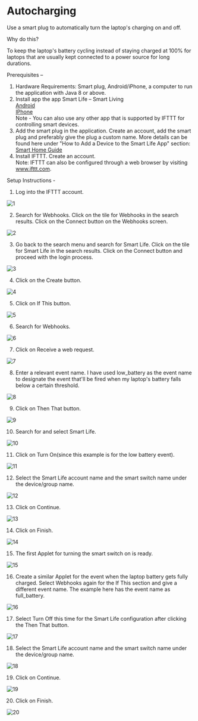 # Autocharging
Use a smart plug to automatically turn the laptop's charging on and off.

Why do this?

To keep the laptop's battery cycling instead of staying charged at 100% for laptops that are usually kept connected to a
power source for long durations.

Prerequisites – 
1. Hardware Requirements: Smart plug, Android/iPhone, a computer to run the application with Java 8 or above.    
2. Install app the app Smart Life – Smart Living  
[Android](https://play.google.com/store/apps/details?id=com.tuya.smartlife)  
[IPhone](https://apps.apple.com/us/app/smart-life-smart-living/id1115101477)  
Note - You can also use any other app that is supported by IFTTT for controlling smart devices.
3. Add the smart plug in the application. Create an account, add the smart plug and preferably give the plug a custom 
name. More details can be found here under "How to Add a Device to the Smart Life App" section:  
[Smart Home Guide](https://www.smarthome.news/how-tos/other-systems/smart-life-app-review-and-guide)
4. Install IFTTT. Create an account.  
Note: IFTTT can also be configured through a web browser by visiting www.ifttt.com.

Setup Instructions -
1. Log into the IFTTT account.
  
![1](https://user-images.githubusercontent.com/490696/190654403-904fcb9e-042d-4706-a705-9201b3d3c16e.jpg)
  

2. Search for Webhooks. Click on the tile for Webhooks in the search results. Click on the Connect button on the 
Webhooks screen.

![2](https://user-images.githubusercontent.com/490696/190654548-0f1402f8-378a-412c-afea-30052330e7f6.JPG)


3. Go back to the search menu and search for Smart Life. Click on the tile for Smart Life in the search results. 
Click on the Connect button and proceed with the login process.

![3](https://user-images.githubusercontent.com/490696/190654584-4febd8c2-33c9-4458-a015-a10076c203a0.JPG)


4. Click on the Create button.

![4](https://user-images.githubusercontent.com/490696/190654624-3954dbdd-3f07-48c6-804a-5f9bdc1ba7e4.JPG)


5. Click on If This button.

![5](https://user-images.githubusercontent.com/490696/190654676-ccdcb89b-ae2f-414c-9241-96356aab68da.JPG)


6. Search for Webhooks.

![6](https://user-images.githubusercontent.com/490696/190654722-07187a29-8c26-42e8-a1a9-234261f2731f.JPG)


7. Click on Receive a web request.

![7](https://user-images.githubusercontent.com/490696/190654752-837dd377-8844-473e-a911-eda9a97e40c7.JPG)


8. Enter a relevant event name. I have used low_battery as the event name to designate the event that'll be fired when 
my laptop's battery falls below a certain threshold.

![8](https://user-images.githubusercontent.com/490696/190654793-b1a6f236-500b-46e8-b322-379d36586ba7.JPG)


9. Click on Then That button.

![9](https://user-images.githubusercontent.com/490696/190654827-3fda6912-b251-49e3-815f-a6f59e1adec6.JPG)


10. Search for and select Smart Life.

![10](https://user-images.githubusercontent.com/490696/190654864-08935152-5a33-4a51-91c6-4465a78f3d5d.JPG)


11. Click on Turn On(since this example is for the low battery event).

![11](https://user-images.githubusercontent.com/490696/190659585-ae36d122-7916-484d-9760-e198f70513a5.JPG)


12. Select the Smart Life account name and the smart switch name under the device/group name.

![12](https://user-images.githubusercontent.com/490696/190659826-be4d3688-c077-4af4-84b4-3756f802fa88.JPG)


13. Click on Continue.

![13](https://user-images.githubusercontent.com/490696/190660062-01299e7b-8f1c-411b-8caf-1bdf69313eba.JPG)


14. Click on Finish.

![14](https://user-images.githubusercontent.com/490696/190660229-6c70301b-6650-4e5c-9cab-f29ab858331e.JPG)


15. The first Applet for turning the smart switch on is ready.

![15](https://user-images.githubusercontent.com/490696/190660270-16efa092-87b1-47c2-b672-b0167ed8b308.JPG)


16. Create a similar Applet for the event when the laptop battery gets fully charged. Select Webhooks again for the 
If This section and give a different event name. The example here has the event name as full_battery.

![16](https://user-images.githubusercontent.com/490696/190660669-8951de00-68c1-48b0-9be1-8db86a8eddd1.JPG)


17. Select Turn Off this time for the Smart Life configuration after clicking the Then That button.

![17](https://user-images.githubusercontent.com/490696/190660704-d83be759-ee48-477d-847f-ac758c964baf.JPG)


18. Select the Smart Life account name and the smart switch name under the device/group name.

![18](https://user-images.githubusercontent.com/490696/190660737-e5f62786-e1a5-4c33-b27f-526b13ab402a.JPG)


19. Click on Continue.

![19](https://user-images.githubusercontent.com/490696/190660824-70efafc5-20b7-47e0-a1fa-fe293c10b2ac.JPG)


20. Click on Finish.

![20](https://user-images.githubusercontent.com/490696/190660880-d8cda6ab-88d1-48e7-98ac-6f2a69f2f2b6.JPG)


